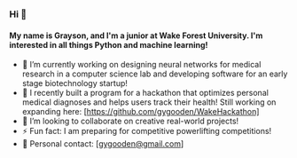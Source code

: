 ### Hi 👋

#### My name is Grayson, and I'm a junior at Wake Forest University. I'm interested in all things Python and machine learning!

- 🔭 I’m currently working on designing neural networks for medical research in a computer science lab and developing software for an early stage biotechnology startup!
- 🌱 I recently built a program for a hackathon that optimizes personal medical diagnoses and helps users track their health! Still working on expanding here: [https://github.com/gygooden/WakeHackathon]
- 👯 I’m looking to collaborate on creative real-world projects!
- ⚡ Fun fact: I am preparing for competitive powerlifting competitions!
- 💬 Personal contact: [gygooden@gmail.com]

